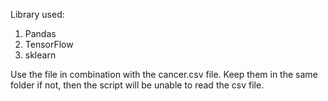 Library used:
1. Pandas
2. TensorFlow
3. sklearn

Use the file in combination with the cancer.csv file. Keep them in the same folder if not, then the script will be unable to read the csv file.

